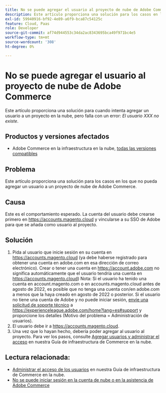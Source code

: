 ```yaml
---
title: No se puede agregar el usuario al proyecto de nube de Adobe Commerce
description: Este artículo proporciona una solución para los casos en los que no pueda agregar un usuario a un proyecto de nube de Adobe Commerce.
exl-id: 59940916-bf92-4e89-a6f9-bca87c54125c
feature: Cloud, Paas
role: Developer
source-git-commit: af74d944553c34da2ac8343695bca49f971bc4e5
workflow-type: tm+mt
source-wordcount: '308'
ht-degree: 0%

---
```


# No se puede agregar el usuario al proyecto de nube de Adobe Commerce

Este artículo proporciona una solución para cuando intenta agregar un usuario a un proyecto en la nube, pero falla con un error: *El usuario XXX no existe*.

## Productos y versiones afectados

* Adobe Commerce en la infraestructura en la nube, [todas las versiones compatibles](https://magento.com/sites/default/files/magento-software-lifecycle-policy.pdf)

## Problema

Este artículo proporciona una solución para los casos en los que no pueda agregar un usuario a un proyecto de nube de Adobe Commerce.

## Causa

Este es el comportamiento esperado. La cuenta del usuario debe crearse primero en https://accounts.magento.cloud y vincularse a su SSO de Adobe para que se añada como usuario al proyecto.

## Solución

1. Pida al usuario que inicie sesión en su cuenta en https://accounts.magento.cloud (ya debe haberse registrado para obtener una cuenta en adobe.com en esa dirección de correo electrónico). Crear o tener una cuenta en https://account.adobe.com no significa automáticamente que el usuario tendría una cuenta en https://accounts.magento.cloud)
Nota: Si el usuario ha tenido una cuenta en account.magento.com o en accounts.magento.cloud antes de agosto de 2022, es posible que no tenga una cuenta con/en adobe.com a menos que la haya creado en agosto de 2022 o posterior. Si el usuario no tiene una cuenta de Adobe y no puede iniciar sesión, [envíe una solicitud de soporte técnico](https://experienceleague.adobe.com/es/docs/commerce-knowledge-base/kb/help-center-guide/magento-help-center-user-guide) a https://experienceleague.adobe.com/home?lang=es#support y proporcione los detalles (Motivo del problema = Administración de usuarios).
1. El usuario debe ir a https://accounts.magento.cloud.
1. Una vez que lo hayan hecho, debería poder agregar al usuario al proyecto. Para ver los pasos, consulte [Agregar usuarios y administrar el acceso](https://experienceleague.adobe.com/docs/commerce-cloud-service/user-guide/project/user-access.html?lang=es#add-users-and-manage-access) en nuestra Guía de infraestructura de Commerce en la nube.

## Lectura relacionada:

* [Administrar el acceso de los usuarios](https://experienceleague.adobe.com/docs/commerce-cloud-service/user-guide/project/user-access.html?lang=es) en nuestra Guía de infraestructura de Commerce en la nube.
* [No se puede iniciar sesión en la cuenta de nube o en la asistencia de Adobe Commerce](https://experienceleague.adobe.com/docs/commerce-knowledge-base/kb/troubleshooting/miscellaneous/unable-to-log-in-to-support-or-cloud-project.html?lang=es)
